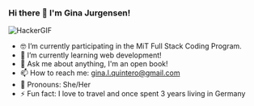 ### Hi there 🥸 I'm Gina Jurgensen!

![HackerGIF](https://user-images.githubusercontent.com/115506743/211412117-293227ff-2ac7-4c52-aa1b-1ef1a4d20436.gif)




- 🤓 I’m currently participating in the MiT Full Stack Coding Program.
- 🌱 I’m currently learning web development! 
- 💬 Ask me about anything, I'm an open book!
- 📫 How to reach me: gina.l.quintero@gmail.com
- 🦄 Pronouns: She/Her
- ⚡ Fun fact: I love to travel and once spent 3 years living in Germany
